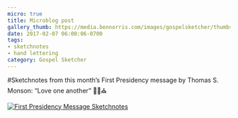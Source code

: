 ```yaml
---
micro: true
title: Microblog post
gallery_thumb: https://media.bennorris.com/images/gospelsketcher/thumbs/feb-17-first-pres-message.jpg
date: 2017-02-07 06:00:06-0700
tags:
- sketchnotes
- hand lettering
category: Gospel Sketcher
---
```


#Sketchnotes from this month’s First Presidency message by Thomas S. Monson: “Love one another” ✍🏼⛪️

[![First Presidency Message Sketchnotes](https://media.bennorris.com/images/gospelsketcher/general/feb-17-first-pres-message.jpg)](https://media.bennorris.com/images/gospelsketcher/general/feb-17-first-pres-message.jpg)
